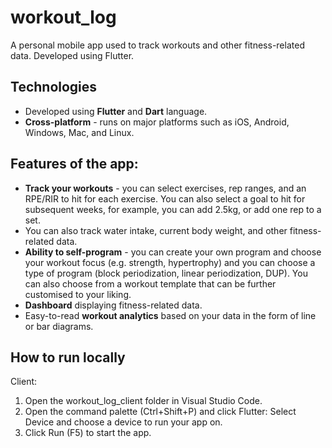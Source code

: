 # workout_log
A personal mobile app used to track workouts and other fitness-related data. Developed using Flutter.

## Technologies
- Developed using **Flutter** and **Dart** language.
- **Cross-platform** - runs on major platforms such as iOS, Android, Windows, Mac, and Linux.

## Features of the app:
- **Track your workouts** - you can select exercises, rep ranges, and an RPE/RIR to hit for each exercise. You can also select a goal to hit for subsequent weeks, for example, you can add 2.5kg, or add one rep to a set.
- You can also track water intake, current body weight, and other fitness-related data.
- **Ability to self-program** - you can create your own program and choose your workout focus (e.g. strength, hypertrophy) and you can choose a type of program (block periodization, linear periodization, DUP). You can also choose from a workout template that can be further customised to your liking.
- **Dashboard** displaying fitness-related data.
- Easy-to-read **workout analytics** based on your data in the form of line or bar diagrams.

## How to run locally
Client:
1. Open the workout_log_client folder in Visual Studio Code.
2. Open the command palette (Ctrl+Shift+P) and click Flutter: Select Device and choose a device to run your app on.
3. Click Run (F5) to start the app.